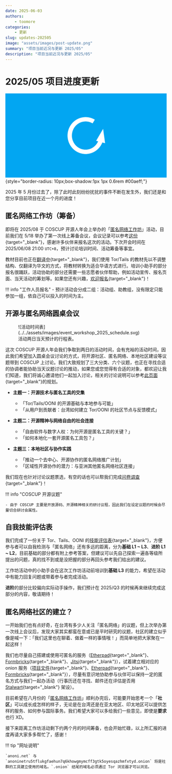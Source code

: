 ```yaml
---
date: 2025-06-03
authors:
    - toomore
categories:
    - 更新
slug: updates-202505
image: "assets/images/post-update.png"
summary: "项目当前近况与更新 2025/05"
description: "项目当前近况与更新 2025/05"
---
```

# 2025/05 项目进度更新

![2025/05 项目进度更新](./assets/images/post-update.png){style="border-radius: 10px;box-shadow:1px 1px 0.6rem #00aeff;"}

2025 年 5 月份过去了，除了此时此刻纷纷扰扰的事件不断在发生外，我们还是和您分享目前项目在近一个月的进度！

## 匿名网络工作坊（筹备）

即将在 2025/08 于 COSCUP 开源人年会上举办的「[匿名网络工作坊](../../event-workshop-2025-prepare.md)」活动，目前我们在 5/18 举办了第一次线上筹备会议，会议记录可以参考[这份](https://pad.anoni.net/p/anoni-workshop){target="_blank"}，感谢许多伙伴来报名这次的活动。下次开会时间在 2025/06/08 21:00 `UTC+8`，预计讨论培训时间、活动筹备等事宜。

教材目前也正在[翻译中](https://docs.google.com/presentation/d/16XWWrSX8DqmZ9uEORiaI-jT0RpquswXFDbzvr6srYjA/edit){target="_blank"}，我们使用 Tor/Tails 的教材先以不调整结构、仅翻译为华文的方式，将教材转换为适合华语方式进行。培训小助手的部分报名很踊跃，活动协助的部分还需要一些志愿者伙伴帮助，例如活动宣传、报名页面、当天活动的筹划等。如果您还有兴趣，[欢迎报名](../../event-workshop-2025-prepare.md#%E5%A0%B1%E5%90%8D%E5%B7%A5%E4%BD%9C%E4%BA%BA%E5%93%A1){target="_blank"}！

!!! info "工作人员报名"
    - 预计活动会分成二组：活动组、助教组，没有限定只能参加一组，依自己可以投入的时间为主。

<!-- more -->

## 开源与匿名网络圆桌会议

<figure markdown="span">
  ![活动时间表](../../assets/images/event_workshop_2025_schedule.svg)
  <figcaption>活动两日当天预计的行程表。</figcaption>
</figure>

这次 COSCUP 开源人年会我们争取到两日的活动时间，会有充裕的活动时间，因此我们希望加入圆桌会议讨论的方式，将开源社区、匿名网络、本地社区建设等议题带到 COSCUP 上讨论。我们大致规划了三大分类、六个议题，也正在寻找合适的协调者能协助当天议题讨论的推动，如果您或您觉得有合适的对象，都欢迎让我们知道，我们将诚心邀请他们一起加入讨论，相关的讨论说明可以参考[此页面](../../event-workshop-2025-prepare.md#%E5%9C%93%E6%A1%8C%E6%9C%83%E8%AD%B0Round-Table){target="_blank"}的规划。

- **主题一：开源技术与匿名工具的交集**

    - 「Tor/Tails/OONI 的开源基础与本地参与可能」
    - 「从用户到贡献者：台湾如何建立 Tor/OONI 的社区节点与反馈模式」

- **主题二：开源精神与网络自由的社会连接**

    - 「自由软件与数字人权：为何开源是匿名工具的关键？」
    - 「如何本地化一套开源匿名工具包？」

- **主题三：本地社区与协作实践**

    - 「推动一个去中心、开源协作的匿名网络推广计划」
    - 「区域性开源协作的潜力：与亚洲其他匿名网络社区连接」

我们现在也针对讨论议题票选，有空的话也可以帮我们完成[问卷调查](https://form.anoni.net/s/cmaxjo2p40000o10131byw3do){target="_blank"}！

!!! info "COSCUP 开源议题"

    - 由于 COSCUP 主要是开放源码、开源精神相关的研讨议程，因此我们在设定议题的时候会尽量切合研讨会属性。

## 自我技能评估表

我们完成了一份关于 Tor、Tails、OONI 的[技能评估表](../../setup-skill-level.md){target="_blank"}，方便参与者可以自我检测与「匿名网络」还有多远的距离，分为**基础 L1 ~ L3**、**进阶 L1 ~ L2**，目前基础的部分都有附上参考答案，但建议可以先自己探索一遍各等级所提出的问题，真的找不到或是没把握的部分再回头参考我们给出的建议。

工作坊活动中的小助手会在这次工作坊活动前培训到**基础 L3** 的能力，希望在活动中有能力回复问题或带着参与者完成活动。

**进阶**的部分比较偏向实际动手操作，我们预计在 2025/Q3 的时候再来继续完成这部分的内容，敬请期待！

## 匿名网络社区的建立？

一开始我们也有点好奇，在台湾有多少人关注「匿名网络」的议题，但上次举办第一次线上会议后，发现大家其实都蛮在意或已是平时研究的议题，社区的建立似乎像是喊一下：「我们这里也在聊着、做着一样的事情哦！」而简单地把大家聚在一起这样！

我们也尽量自己搭建或使用可匿名的服务（[Etherpad](https://pad.anoni.net/){target="_blank"}、[Formbricks](https://form.anoni.net/s/cmaxjo2p40000o10131byw3do){target="_blank"}、[Jitsi](https://jitsi.goodmeet.asia/){target="_blank"}），试着建立相对应的 onion 服务（[项目文件](http://tq36lsc3lrq3mzfkz7xpvteht3677v4qmcdaxntzatxm65cdefjpovad.onion/){target="_blank"}、[Etherpad](http://pad.anoninetru5tflukgfaehun7q6khowgmymcff3gtk5oyesqazhmfxtyd.onion/){target="_blank"}、[Formbricks](http://form.anoninetru5tflukgfaehun7q6khowgmymcff3gtk5oyesqazhmfxtyd.onion/s/cmaxjo2p40000o10131byw3do){target="_blank"}），尽量有意识地协助参与伙伴可以保持一定的匿名方式与我们一起办活动（行事历还在寻找、邮件还在评估是否用 [Stalwart](https://stalw.art/){target="_blank"} 架设）。

目前希望在八月份的「[匿名网络工作坊](../../event-workshop-2025.md)」顺利办完后，可能要开始思考一个「**社区**」可以成长成怎样的样子，无论是在台湾还是在亚太地区、印太地区可以提供怎样的服务、如何参与国际事务。我们希望大家可以多给我们一些意见，即使是**要求**也行 XD。

接下来距离工作坊活动剩下约两个月的时间筹备，也会开始忙碌，以上所汇报的进度再请大家多多帮忙了，感谢！

!!! tip "网址说明"

    `anoni.net` 与 `anoninetru5tflukgfaehun7q6khowgmymcff3gtk5oyesqazhmfxtyd.onion` 将是社群的工具建立使用的域名。`.onion` 结尾的域名必须通过 Tor 浏览器才可以浏览。
